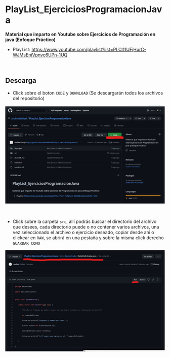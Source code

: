 # PlayList_EjerciciosProgramacionJava
**Material que imparto en Youtube sobre Ejercicios de Programación en java (Enfoque Práctico)**

* PlayList: https://www.youtube.com/playlist?list=PLCl11UFjHurC-WJMsEniVpnvc6UPn-1UQ

</br>

## Descarga

* Click sobre el boton ```CODE``` y ```DOWNLOAD``` (Se descargarán todos los archivos del repositorio)

![Index app](https://github.com/andresWeitzel/Graphics/blob/main/PlayList/PlayList_EjerciciosJava/Captura%20de%20pantalla%20(352)_LI.jpg)

</br>

* Click sobre la carpeta ```src```, allí podrás buscar el directorio del archivo que desees, cada directorio puede o no contener varios archivos, una vez seleccionado el archivo o ejercicio deseado, copiar desde ahi o clickear en ```RAW```, se abrirá en una pestaña y sobre la misma click derecho ```GUARDAR COMO```

![Index app](https://github.com/andresWeitzel/Graphics/blob/main/PlayList/PlayList_EjerciciosJava/P.jpg)

</br>

